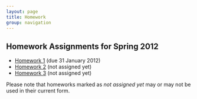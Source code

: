 ```yaml
---
layout: page
title: Homework
group: navigation
---
```


## Homework Assignments for Spring 2012

- [Homework 1](homework/homework1.html) (due 31 January 2012)
- [Homework 2](homework/homework2.html) (not assigned yet)
- [Homework 3](homework/homework3.html) (not assigned yet)

Please note that homeworks marked as *not assigned yet* may or may not 
be used in their current form.
